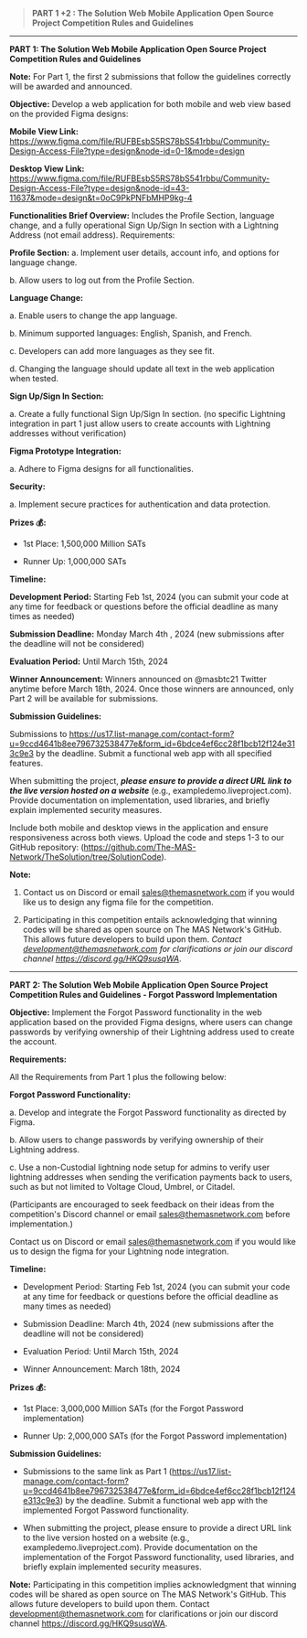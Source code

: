 > **PART 1 +2 : The Solution Web Mobile Application Open Source Project Competition Rules and Guidelines**
___________________________________________________________________________________________________________________________

**PART 1: The Solution Web Mobile Application Open Source Project Competition Rules and Guidelines**

**Note:** 
For Part 1, the first 2 submissions that follow the guidelines correctly will be awarded and announced.


**Objective:** Develop a web application for both mobile and web view based on the provided Figma designs:

**Mobile View Link:** https://www.figma.com/file/RUFBEsbS5RS78bS541rbbu/Community-Design-Access-File?type=design&node-id=0-1&mode=design

**Desktop View Link:** https://www.figma.com/file/RUFBEsbS5RS78bS541rbbu/Community-Design-Access-File?type=design&node-id=43-11637&mode=design&t=0oC9PkPNFbMHP9kg-4

**Functionalities Brief Overview:** 
Includes the Profile Section, language change, and a fully operational Sign Up/Sign In section with a Lightning Address (not email address). 
Requirements:

**Profile Section:**
a. Implement user details, account info, and options for language change.

b. Allow users to log out from the Profile Section.

**Language Change:**

a. Enable users to change the app language.

b. Minimum supported languages: English, Spanish, and French.

c. Developers can add more languages as they see fit.

d. Changing the language should update all text in the web application when tested.


**Sign Up/Sign In Section:**

a. Create a fully functional Sign Up/Sign In section.
(no specific Lightning integration in part 1 just allow users to create accounts with Lightning addresses without verification)

**Figma Prototype Integration:**

a. Adhere to Figma designs for all functionalities.


**Security:**

a. Implement secure practices for authentication and data protection.


**Prizes 💰:**

* 1st Place: 1,500,000 Million SATs

* Runner Up: 1,000,000 SATs


**Timeline:**

**Development Period:** 
Starting Feb 1st, 2024 (you can submit your code at any time for feedback or questions before the official deadline as many times as needed)

**Submission Deadline:** 
Monday March 4th , 2024 (new submissions after the deadline will not be considered)

**Evaluation Period:** 
Until March 15th, 2024

**Winner Announcement:** 
Winners announced on @masbtc21 Twitter anytime before March 18th, 2024. Once those winners are announced, only Part 2 will be available for submissions.

**Submission Guidelines:**

Submissions to https://us17.list-manage.com/contact-form?u=9ccd4641b8ee796732538477e&form_id=6bdce4ef6cc28f1bcb12f124e313c9e3 by the deadline. Submit a functional web app with all specified features.

When submitting the project, **_please ensure to provide a direct URL link to the live version hosted on a website_** (e.g., exampledemo.liveproject.com). Provide documentation on implementation, used libraries, and briefly explain implemented security measures.

Include both mobile and desktop views in the application and ensure responsiveness across both views. Upload the code and steps 1-3 to our GitHub repository: (https://github.com/The-MAS-Network/TheSolution/tree/SolutionCode).

**Note:**
1.	Contact us on Discord or email sales@themasnetwork.com if you would like us to design any figma file for the competition.

2.	Participating in this competition entails acknowledging that winning codes will be shared as open source on The MAS Network's GitHub. This allows future developers to build upon them.
_Contact development@themasnetwork.com for clarifications or join our discord channel https://discord.gg/HKQ9susqWA_.

_________________________________________________________________________________________________________________________
**PART 2: The Solution Web Mobile Application Open Source Project Competition Rules and Guidelines - Forgot Password Implementation**

**Objective:** 
Implement the Forgot Password functionality in the web application based on the provided Figma designs, where users can change passwords by verifying ownership of their Lightning address used to create the account.

**Requirements:**

All the Requirements from Part 1 plus the following below: 

**Forgot Password Functionality:**

a. Develop and integrate the Forgot Password functionality as directed by Figma.

b. Allow users to change passwords by verifying ownership of their Lightning address.

c. Use a non-Custodial lightning node setup for admins to verify user lightning addresses when sending the verification payments back to users, such as but not limited to Voltage Cloud, Umbrel, or Citadel. 

(Participants are encouraged to seek feedback on their ideas from the competition's Discord channel or email sales@themasnetwork.com before implementation.)

Contact us on Discord or email sales@themasnetwork.com if you would like us to design the figma for your Lightning node integration.


**Timeline:**

* Development Period: Starting Feb 1st, 2024 (you can submit your code at any time for feedback or questions before the official deadline as many times as needed)

* Submission Deadline: March 4th, 2024 (new submissions after the deadline will not be considered)

* Evaluation Period: Until March 15th, 2024

* Winner Announcement: March 18th, 2024


**Prizes 💰:**
* 1st Place: 3,000,000 Million SATs (for the Forgot Password implementation)

* Runner Up: 2,000,000 SATs (for the Forgot Password implementation)


**Submission Guidelines:**

* Submissions to the same link as Part 1 (https://us17.list-manage.com/contact-form?u=9ccd4641b8ee796732538477e&form_id=6bdce4ef6cc28f1bcb12f124e313c9e3) by the deadline. Submit a functional web app with the implemented Forgot Password functionality.

* When submitting the project, please ensure to provide a direct URL link to the live version hosted on a website (e.g., exampledemo.liveproject.com). Provide documentation on the implementation of the Forgot Password functionality, used libraries, and briefly explain implemented security measures.

**Note:** Participating in this competition implies acknowledgment that winning codes will be shared as open source on The MAS Network's GitHub. This allows future developers to build upon them. Contact development@themasnetwork.com for clarifications or join our discord channel https://discord.gg/HKQ9susqWA.
